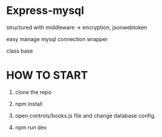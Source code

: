 # Express-mysql

structured with middleware -> encryption, jsonwebtoken

easy manage mysql connection wrapper

class base

# HOW TO START

1. clone the repo

2. npm install

3. open controls/books.js file and change database config.

4. npm run dev
